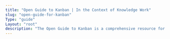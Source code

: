```yaml
---
title: "Open Guide to Kanban | In the Context of Knowledge Work"
slug: "open-guide-for-kanban"
Type: "guide"
Layout: "root"
description: "The Open Guide to Kanban is a comprehensive resource for understanding and implementing Kanban in knowledge work contexts. It covers principles, practices, and real-world applications of Kanban to enhance workflow efficiency and team collaboration."
---
```

